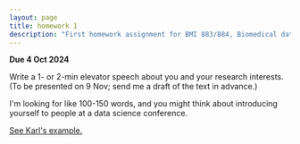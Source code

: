 ```yaml
---
layout: page
title: homework 1
description: "First homework assignment for BMI 883/884, Biomedical data science professional skills, to write an elevator speech about your research."
---
```


**Due 4 Oct 2024**

Write a 1- or 2-min elevator speech about you and your research interests.
(To be presented on 9 Nov; send me a draft of the text in advance.)

I'm looking for like 100-150 words, and you might think about
introducing yourself to people at a data science conference.

[See Karl's example.](elevator_speech_example.html)
